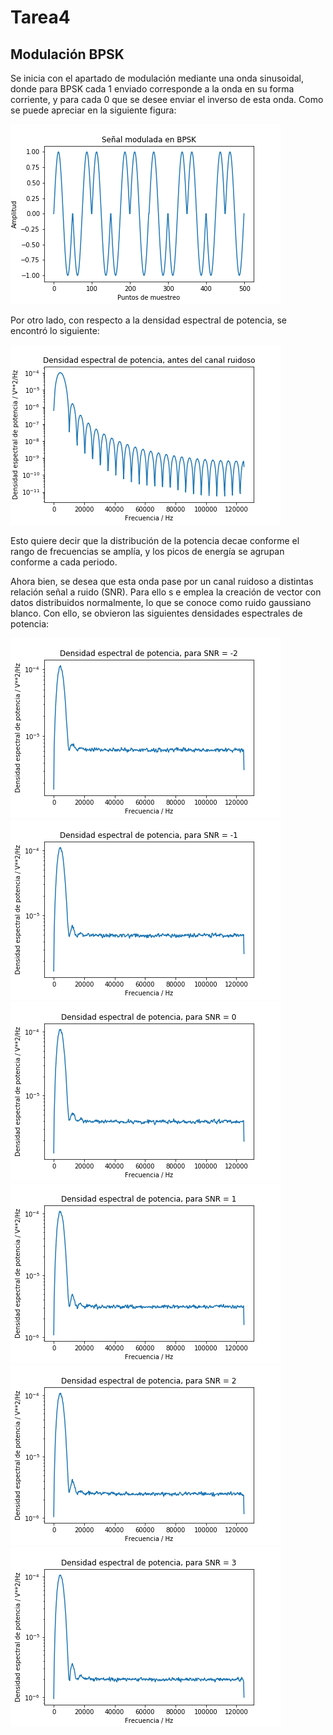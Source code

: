 # Tarea4
## Modulación BPSK
Se inicia con el apartado de modulación mediante una onda sinusoidal, donde para BPSK cada 1 enviado corresponde a la onda en su forma corriente, y para cada 0 que se desee enviar el inverso de esta onda. Como se puede apreciar en la siguiente figura:

![Modulación](https://github.com/bardican/Tarea4/blob/master/Modulada_BPSK.png)

Por otro lado, con respecto a la densidad espectral de potencia, se encontró lo siguiente:

![DEP](https://github.com/bardican/Tarea4/blob/master/DEP.png)

Esto quiere decir que la distribución de la potencia decae conforme el rango de frecuencias se amplía, y los picos de energía se agrupan conforme a cada periodo.

Ahora bien, se desea que esta onda pase por un canal ruidoso a distintas relación señal a ruido (SNR). Para ello s e emplea la creación de vector con datos distribuidos normalmente, lo que se conoce como ruido gaussiano blanco. Con ello, se obvieron las siguientes densidades espectrales de potencia:

![DEP1](https://github.com/bardican/Tarea4/blob/master/DEP1.png) ![DEP2](https://github.com/bardican/Tarea4/blob/master/DEP2.png) ![DEP3](https://github.com/bardican/Tarea4/blob/master/DEP3.png) ![DEP4](https://github.com/bardican/Tarea4/blob/master/DEP4.png) ![DEP5](https://github.com/bardican/Tarea4/blob/master/DEP5.png) ![DEP6](https://github.com/bardican/Tarea4/blob/master/DEP6.png)



